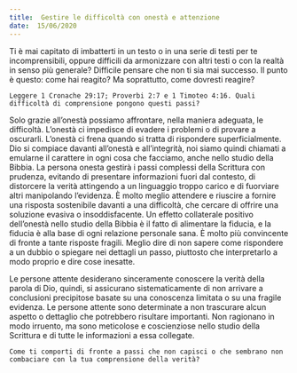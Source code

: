 ```yaml
---
title:  Gestire le difficoltà con onestà e attenzione
date:  15/06/2020
---
```


Ti è mai capitato di imbatterti in un testo o in una serie di testi per te incomprensibili, oppure difficili da armonizzare con altri testi o con la realtà in senso più generale? Difficile pensare che non ti sia mai successo. Il punto è questo: come hai reagito? Ma soprattutto, come dovresti reagire?

`Leggere 1 Cronache 29:17; Proverbi 2:7 e 1 Timoteo 4:16. Quali difficoltà di comprensione pongono questi passi?`

Solo grazie all’onestà possiamo affrontare, nella maniera adeguata, le difficoltà. L’onestà ci impedisce di evadere i problemi o di provare a oscurarli. L’onestà ci frena quando si tratta di rispondere superficialmente. Dio si compiace davanti all’onestà e all’integrità, noi siamo quindi chiamati a emularne il carattere in ogni cosa che facciamo, anche nello studio della Bibbia. La persona onesta gestirà i passi complessi della Scrittura con prudenza, evitando di presentare informazioni fuori dal contesto, di distorcere la verità attingendo a un linguaggio troppo carico e di fuorviare altri manipolando l’evidenza. È molto meglio attendere e riuscire a fornire una risposta sostenibile davanti a una difficoltà, che cercare di offrire una soluzione evasiva o insoddisfacente. Un effetto collaterale positivo dell’onestà nello studio della Bibbia è il fatto di alimentare la fiducia, e la fiducia è alla base di ogni relazione personale sana. È molto più convincente di fronte a tante risposte fragili. Meglio dire di non sapere come rispondere a un dubbio o spiegare nei dettagli un passo, piuttosto che interpretarlo a modo proprio e dire cose inesatte.

Le persone attente desiderano sinceramente conoscere la verità della parola di Dio, quindi, si assicurano sistematicamente di non arrivare a conclusioni precipitose basate su una conoscenza limitata o su una fragile evidenza. Le persone attente sono determinate a non trascurare alcun aspetto o dettaglio che potrebbero risultare importanti. Non ragionano in modo irruento, ma sono meticolose e coscienziose nello studio della Scrittura e di tutte le informazioni a essa collegate.

`Come ti comporti di fronte a passi che non capisci o che sembrano non combaciare con la tua comprensione della verità?`